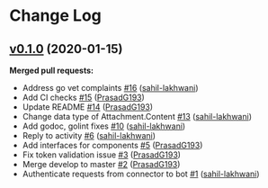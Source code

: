 # Change Log

## [v0.1.0](https://github.com/infracloudio/msbotbuilder-go/tree/v0.1.0) (2020-01-15)
**Merged pull requests:**

- Address go vet complaints [\#16](https://github.com/infracloudio/msbotbuilder-go/pull/16) ([sahil-lakhwani](https://github.com/sahil-lakhwani))
- Add CI checks [\#15](https://github.com/infracloudio/msbotbuilder-go/pull/15) ([PrasadG193](https://github.com/PrasadG193))
- Update README [\#14](https://github.com/infracloudio/msbotbuilder-go/pull/14) ([PrasadG193](https://github.com/PrasadG193))
- Change data type of Attachment.Content [\#13](https://github.com/infracloudio/msbotbuilder-go/pull/13) ([sahil-lakhwani](https://github.com/sahil-lakhwani))
- Add godoc, golint fixes [\#10](https://github.com/infracloudio/msbotbuilder-go/pull/10) ([sahil-lakhwani](https://github.com/sahil-lakhwani))
- Reply to activity [\#6](https://github.com/infracloudio/msbotbuilder-go/pull/6) ([sahil-lakhwani](https://github.com/sahil-lakhwani))
- Add interfaces for components [\#5](https://github.com/infracloudio/msbotbuilder-go/pull/5) ([PrasadG193](https://github.com/PrasadG193))
- Fix token validation issue [\#3](https://github.com/infracloudio/msbotbuilder-go/pull/3) ([PrasadG193](https://github.com/PrasadG193))
- Merge develop to master [\#2](https://github.com/infracloudio/msbotbuilder-go/pull/2) ([PrasadG193](https://github.com/PrasadG193))
- Authenticate requests from connector to bot [\#1](https://github.com/infracloudio/msbotbuilder-go/pull/1) ([sahil-lakhwani](https://github.com/sahil-lakhwani))



